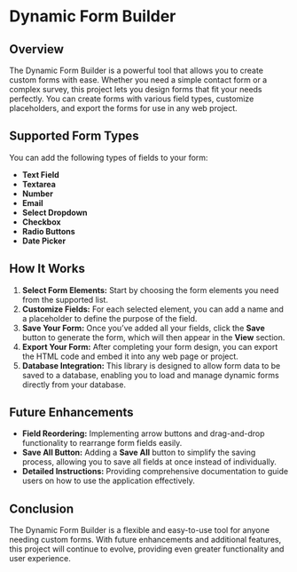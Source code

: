 # Dynamic Form Builder

## Overview
The Dynamic Form Builder is a powerful tool that allows you to create custom forms with ease. Whether you need a simple contact form or a complex survey, this project lets you design forms that fit your needs perfectly. You can create forms with various field types, customize placeholders, and export the forms for use in any web project.

## Supported Form Types
You can add the following types of fields to your form:
- **Text Field**
- **Textarea**
- **Number**
- **Email**
- **Select Dropdown**
- **Checkbox**
- **Radio Buttons**
- **Date Picker**

## How It Works
1. **Select Form Elements:** Start by choosing the form elements you need from the supported list.
2. **Customize Fields:** For each selected element, you can add a name and a placeholder to define the purpose of the field.
3. **Save Your Form:** Once you’ve added all your fields, click the **Save** button to generate the form, which will then appear in the **View** section.
4. **Export Your Form:** After completing your form design, you can export the HTML code and embed it into any web page or project.
5. **Database Integration:** This library is designed to allow form data to be saved to a database, enabling you to load and manage dynamic forms directly from your database.

## Future Enhancements
- **Field Reordering:** Implementing arrow buttons and drag-and-drop functionality to rearrange form fields easily.
- **Save All Button:** Adding a **Save All** button to simplify the saving process, allowing you to save all fields at once instead of individually.
- **Detailed Instructions:** Providing comprehensive documentation to guide users on how to use the application effectively.


## Conclusion
The Dynamic Form Builder is a flexible and easy-to-use tool for anyone needing custom forms. With future enhancements and additional features, this project will continue to evolve, providing even greater functionality and user experience.
